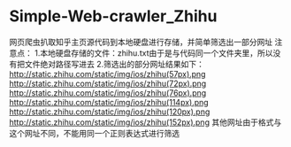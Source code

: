 Simple-Web-crawler_Zhihu
========================

网页爬虫扒取知乎主页源代码到本地硬盘进行存储，并简单筛选出一部分网址
注意点：
1.本地硬盘存储的文件：zhihu.txt由于是与代码同一个文件夹里，所以没有把文件绝对路径写进去
2.筛选出的部分网址结果如下：
  http://static.zhihu.com/static/img/ios/zhihu(57px).png
  http://static.zhihu.com/static/img/ios/zhihu(72px).png
  http://static.zhihu.com/static/img/ios/zhihu(76px).png
  http://static.zhihu.com/static/img/ios/zhihu(114px).png
  http://static.zhihu.com/static/img/ios/zhihu(120px).png
  http://static.zhihu.com/static/img/ios/zhihu(152px).png
  其他网址由于格式与这个网址不同，不能用同一个正则表达式进行筛选
